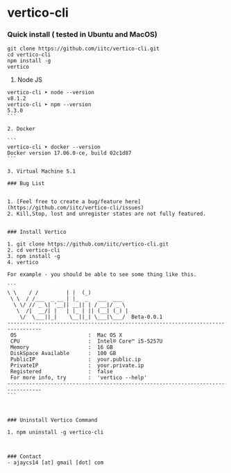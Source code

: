 # vertico-cli

### Quick install ( tested in Ubuntu and MacOS)

``` 
git clone https://github.com/iitc/vertico-cli.git
cd vertico-cli
npm install -g
vertico
```


1. Node JS 
````
vertico-cli ➤ node --version          
v8.1.2
vertico-cli ➤ npm --version        
5.3.0
```

2. Docker 

```
vertico-cli ➤ docker --version            
Docker version 17.06.0-ce, build 02c1d87
```

3. Virtual Machine 5.1

### Bug List


1. [Feel free to create a bug/feature here](https://github.com/iitc/vertico-cli/issues)
2. Kill,Stop, lost and unregister states are not fully featured. 


### Install Vertico

1. git clone https://github.com/iitc/vertico-cli.git
2. cd vertico-cli
3. npm install -g
4. vertico

For example - you should be able to see some thing like this.

```
\ \    / /         | |  (_)
 \ \  / /___  _ __ | |_  _   ___  ___
  \ \/ // _ \| '__|| __|| | / __|/ _ \
   \  /|  __/| |   | |_ | || (__| (_) |
    \/  \___||_|    \__||_| \___|\___/  Beta-0.0.1
---------------------------------------------------------------------------------
 OS                       :  Mac OS X
 CPU                      :  Intel® Core™ i5-5257U
 Memory                   :  16 GB
 DiskSpace Available      :  100 GB
 PublicIP                 :  your.public.ip
 PrivateIP                :  your.private.ip
 Registered               :  false
 For more info, try       :  'vertico --help'
---------------------------------------------------------------------------------
```



### Uninstall Vertico Command 

1. npm uninstall -g vertico-cli



### Contact
- ajaycs14 [at] gmail [dot] com
